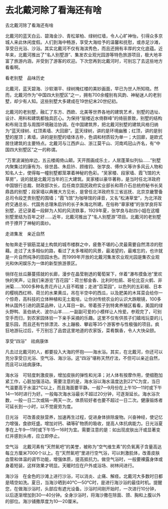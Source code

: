 # 去北戴河除了看海还有啥  
去北戴河除了看海还有啥  

北戴河的蓝天白云、碧海金沙、青松翠柏、绿树红墙，令人心旷神怡，引得众多京城人来此休闲度假。人们到海中畅游，享受大海给予的温馨和抚慰，或赤足沙滩，享受日光浴、沙浴。其实北戴河不仅有海滨秀色，而且还拥有丰厚的文化底蕴。近年来，北戴河推出了“名人别墅游”、集发农业观光园游等特色旅游项目，极大地丰富了旅游内涵，并受到了游客的欢迎。下次您再到北戴河时，可别忘了去这些地方看看啊。  

看老别墅　品味历史  

北戴河，蓝天碧海、沙软潮平、绿树掩红楼的美妙画面，早已为世人所知晓。然而，北戴河作为“中国四大别墅区”之一，拥有700余幢别有风韵、神秘迷人的老别墅，却少有人知。这些别墅大多建成在19世纪末20世纪初。  

北戴河的老别墅，融汇了东方、西欧、北美等世界各地的建筑艺术，别墅的选址、设计、用料和建筑都独具匠心。为保持“层楼近水倚群峰”的绮丽景致，别墅的结构和布局注意与周围环境融洽协调。在中国建筑界，把北戴河别墅的建筑风格归纳为“蓝天绿树、红顶素墙、大回廊”。蓝天绿树，讲的是环境幽雅；红顶，讲的是别墅的屋顶；素墙，讲的是别墅的墙体古朴，色调和材质较为单一；大回廊，是欧式居住建筑的主要特点。北戴河与江西庐山、浙江莫干山、河南鸡冠山齐名，有“中国四大别墅区”之一的称谓。  

“万里波澜拍岸边，五云楼阁倚山颠。天开图画成乐土，人居蓬莱似列仙……”别墅内聚集过的康有为、徐世昌、朱启钤、顾维钧、张学良、傅作义等许多风云人物和知名人士，使得每一幢别墅都笼罩着神秘的色彩。“吴家楼、段家墙、霞飞馆的大草房”，说的就是北戴河当年的三大建筑。吴家楼以豪华著称，是当时任北洋政府中国银行总裁、财政部次长，后任南京国民政府实业部长和蒋介石总统府秘书长吴鼎昌的别墅；段家墙以典雅大方见长，是曾任北洋政府东三省巡抚、北京京畿警备总司令段芝贵别墅的围墙；“霞飞馆”为咖啡馆的译音，又名“松涛草堂”，为北洋政府交通总长、代国务总理朱启钤的长子朱海北所建。在俗称“章家楼”的张学良将军别墅，还记录着一段鲜为人知的风流轶事，1929年夏，张学良与赵四小姐在这幢别墅里结为百年之好……近年，北戴河推出了“名人别墅游”项目。北戴河的老别墅终于撩开了神秘的面纱。  

走进集发　亲近自然  

匆匆奔走于钢筋混凝土构筑的城市楼群之中，疲惫不堪的心灵最需要自然清凉的慰藉。走过了太多相似的路，看过了太多堆砌的风景，最渴望的，最难忘的，也许就是一片自然纯净的田园水色。而1999年开放的北戴河集发农业观光园是集农业观光和休闲娱乐为一体的新型旅游景区。  

徜徉在丝瓜藤蔓搭就的长廊，漫步在晶莹剔透的葡萄架下，伴着“瀑布摸鱼池”里欢快的笑声，让我们来游览“百花园”：荷兰郁金香、比利时杜鹃、哥伦比亚火鹤、非洲菊……1000多种名贵花卉让人目不暇接；走进“百菜园”，以色列的五彩椒、日本的樱桃西红柿、荷兰的水果黄瓜，吊在半空中的西瓜，以及肥美的木耳菜会给你一个惊奇，高科技的立体种植和无土栽培，让你对传统农业的认识大跌眼镜，100多种从国外引进的蔬菜品种，让人耳目一新。带着孩子到特禽养殖区看看，美国的绿头野鸭、圣伯纳犬、波尔山羊……一副副可爱的小模样让人怜爱。参观完了，可别空手而归，到农家园体验一下亲手采摘的乐趣。这里不仅有供孩子们嬉戏玩耍的儿童乐园，而且还有竹排漂流、水上蹦极、攀岩等35个游客参与性极强的项目。疯狂地游玩过后，千万别忘了品尝这里地道的农家饭，菜肴飘香，令人大快朵颐。  

享受“四浴”　祛病康体  

凡去过北戴河的人，都要投入大海的怀抱——海水浴。其实，在北戴河，你还可以充分享受日光浴、空气浴、海沙浴。这“四浴”堪称天然疗法，不但可以亲近自然，而且可以祛病康体。  

海水浴　可轻度刺激皮肤，增加皮肤的弹性和光泽；对人体有按摩作用，使细胞加紧工作，心脏加强活动。需要注意的是，海水浴以海水温度达到22℃为宜，当日气温要高于水温2℃以上，而且海面要平静。一般7—9月份在上午10—11时或下午14—16时进行为好。一般每次海水浴最长不超过20分钟，可逐渐延长。海水浴次数，一般一日二次或隔一两天一次，体质较好者也要不超过一日二次。健康锻炼者可延长到一小时，以不觉疲劳为度。  

日光浴　可改善皮肤营养，加速再生过程，促进身体排除废物。兴奋神经，使记忆力增强，食欲旺盛。增加对钙、磷等矿物质的吸收，提高人体抗病能力。日光浴夏季在上午9—11时或下午15—16时为宜。需要注意的是：如出现皮肤出汗或显著变红并感到头疼，应立即停止。  

空气浴　北戴河素有“天然氧吧”的美誉，被称为“空气维生素”的负氧离子含量高达每立方厘米7000个以上。在“天然氧吧”里进行空气浴，可以刺激肌体，改善皮肤血管和体温的调节功能，增强体质，提高抵抗力。做空气浴时，一般要裸露身体或身着短装，这样效果才明显。天暖时应在户外或浴场、树林间进行。  

海沙浴　在金色的沙滩上进行沙浴，可以消炎、止痛、解痉。北戴河大多数时日都是晴空如洗。夏日，当海沙晒到40℃—50℃时，是进行海沙浴的最佳时机。提醒您，在做海沙浴时，头部应有遮光设备。沙浴时间刚开始时，一次进行10分钟，以后逐渐增加到30—40分钟。全身沙浴时，将海沙撒在除面、颈、胸和上腹以外的部位。海沙铺撒厚度为10—20厘米。  

